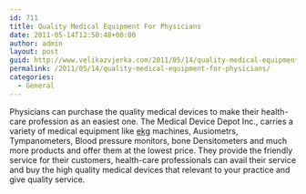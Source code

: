 ```yaml
---
id: 711
title: Quality Medical Equipment For Physicians
date: 2011-05-14T12:50:48+00:00
author: admin
layout: post
guid: http://www.velikazvjerka.com/2011/05/14/quality-medical-equipment-for-physicians/
permalink: /2011/05/14/quality-medical-equipment-for-physicians/
categories:
  - General
---
```

Physicians can purchase the quality medical devices to make their health-care profession as an easiest one. The Medical Device Depot Inc., carries a variety of medical equipment like [ekg](http://www.medicaldevicedepot.com/) machines, Ausiometrs, Tympanometers, Blood pressure monitors, bone Densitometers and much more products and offer them at the lowest price. They provide the friendly service for their customers, health-care professionals can avail their service and buy the high quality medical devices that relevant to your practice and give quality service.